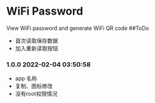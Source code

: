 # WiFi Password
View WiFi password and generate WiFi QR code
##ToDo
- 首次读取保存数据
- 加入重新读取按钮

### 1.0.0 2022-02-04 03:50:58
- app 名称
- 复制、图标修改
- 没有root权限情况